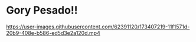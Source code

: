 # Gory Pesado!!


https://user-images.githubusercontent.com/62391120/173407219-11f1571d-20b9-408e-b586-ed5d3e2a120d.mp4

